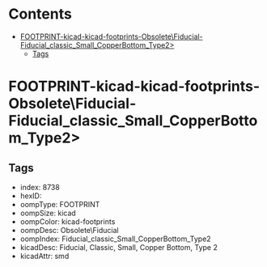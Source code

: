 



Contents
========

* [FOOTPRINT-kicad-kicad-footprints-Obsolete\Fiducial-Fiducial_classic_Small_CopperBottom_Type2>](#footprint-kicad-kicad-footprints-obsoletefiducial-fiducial_classic_small_copperbottom_type2)
	* [Tags](#tags)

# FOOTPRINT-kicad-kicad-footprints-Obsolete\Fiducial-Fiducial_classic_Small_CopperBottom_Type2>

## Tags

- index: 8738
- hexID: 
- oompType: FOOTPRINT
- oompSize: kicad
- oompColor: kicad-footprints
- oompDesc: Obsolete\Fiducial
- oompIndex: Fiducial_classic_Small_CopperBottom_Type2
- kicadDesc: Fiducial, Classic, Small, Copper Bottom, Type 2
- kicadAttr: smd
